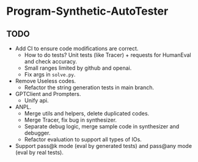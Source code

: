 # Program-Synthetic-AutoTester

## TODO

- Add CI to ensure code modifications are correct.
    - How to do tests? Unit tests (like Tracer) + requests for HumanEval and check accuracy.
    - Small ranges limited by github and openai.
    - Fix args in `solve.py`.
- Remove Useless codes.
    - Refactor the string generation tests in main branch.
- GPTClient and Prompters.
    - Unify api.
- ANPL.
    - Merge utils and helpers, delete duplicated codes.
    - Merge Tracer, fix bug in synthesizer.
    - Separate debug logic, merge sample code in synthesizer and debugger.
    - Refactor evaluation to support all types of IOs.
- Support pass@k mode (eval by generated tests) and pass@any mode (eval by real tests).

